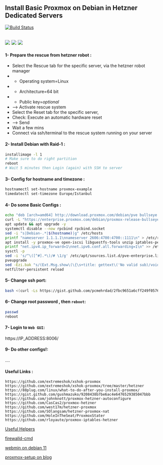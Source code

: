 ## Install Basic Proxmox on Debian in Hetzner Dedicated Servers
[![Build Status](https://files.ariadata.co/file/ariadata_logo.png)](https://ariadata.co)

![](https://img.shields.io/github/stars/ariadata/proxmox-hetzner.svg)
![](https://img.shields.io/github/watchers/ariadata/proxmox-hetzner.svg)
![](https://img.shields.io/github/forks/ariadata/proxmox-hetzner.svg)
---
#### 1- Prepare the rescue from hetzner robot :
* Select the Rescue tab for the specific server, via the hetzner robot manager
* * Operating system=Linux
* * Architecture=64 bit
* * Public key=*optional*
* --> Activate rescue system
* Select the Reset tab for the specific server,
* Check: Execute an automatic hardware reset
* --> Send
* Wait a few mins
* Connect via ssh/terminal to the rescue system running on your server
#### 2- Install Debian with Raid-1 :
```sh
installimage -l 1
# Make sure to do right partition
reboot
# Wait 5 minutes then Login (again) with SSH to server
```
#### 3- Config for hostname and timezone :
```sh
hostnamectl set-hostname proxmox-example
timedatectl set-timezone Europe/Istanbul
```
#### 4- Do some Basic Configs :
```sh
echo "deb [arch=amd64] http://download.proxmox.com/debian/pve bullseye pve-no-subscription" > /etc/apt/sources.list.d/pve-no-subscription-repo.list
curl -L "https://enterprise.proxmox.com/debian/proxmox-release-bullseye.gpg" -o /etc/apt/trusted.gpg.d/proxmox-release-bullseye.gpg
apt update && apt upgrade -y
systemctl disable --now rpcbind rpcbind.socket
sed -i "s|Debian-.*|$(hostname)|g" /etc/hosts
printf "nameserver 1.1.1.1\nnameserver 2606:4700:4700::1111\n" > /etc/resolv.conf
apt install -y proxmox-ve open-iscsi libguestfs-tools unzip iptables-persistent
printf "net.ipv4.ip_forward=1\nnet.ipv6.conf.all.forwarding=1\n" >> /etc/sysctl.congf
sysctl -p
sed -i 's/^\([^#].*\)/# \1/g' /etc/apt/sources.list.d/pve-enterprise.list
pveupgrade
sed -Ezi.bak "s/(Ext.Msg.show\(\{\s+title: gettext\('No valid sub)/void\(\{ \/\/\1/g" /usr/share/javascript/proxmox-widget-toolkit/proxmoxlib.js && systemctl restart pveproxy.service
netfilter-persistent reload
```
#### 5- Change ssh port:
```sh
bash <(curl -Ls https://gist.github.com/pcmehrdad/2fbc9651a6cff249f0576b784fdadef0/raw)
```
#### 6- Change root password , then `reboot`:
```sh
passwd
reboot
```
#### 7- Login to `Web GUI`:
https://IP_ADDRESS:8006/
#### 9- Do other configs!:
....
#### Useful Links :
```
https://github.com/extremeshok/xshok-proxmox
https://github.com/extremeshok/xshok-proxmox/tree/master/hetzner
https://88plug.com/linux/what-to-do-after-you-install-proxmox/
https://gist.github.com/gushmazuko/9208438b7be6ac4e6476529385047bbb
https://github.com/johnknott/proxmox-hetzner-autoconfigure
https://github.com/CasCas2/proxmox-hetzner
https://github.com/west17m/hetzner-proxmox
https://github.com/SOlangsam/hetzner-proxmox-nat
https://github.com/HoleInTheSeat/ProxmoxStater
https://github.com/rloyaute/proxmox-iptables-hetzner
```

[Useful Helpers](https://tteck.github.io/Proxmox/)

[firewalld-cmd](https://computingforgeeks.com/how-to-install-and-configure-firewalld-on-debian/)

[webmin on debian 11](https://www.howtoforge.com/how-to-install-webmin-on-debian-11/)

[proxmox-setup on blog](https://mehrdad.ariadata.co/notes/proxmox-setup-network-on-hetzner/)


